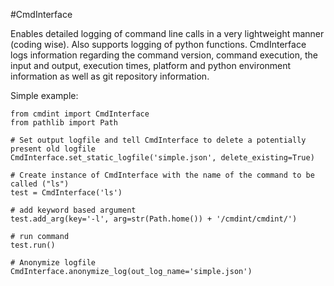 #CmdInterface

Enables detailed logging of command line calls in a very lightweight manner (coding wise). Also supports logging of
    python functions. CmdInterface logs information regarding the command version, command execution, the input and
    output, execution times, platform and python environment information as well as git repository information.

Simple example:
```
from cmdint import CmdInterface
from pathlib import Path

# Set output logfile and tell CmdInterface to delete a potentially present old logfile
CmdInterface.set_static_logfile('simple.json', delete_existing=True)

# Create instance of CmdInterface with the name of the command to be called ("ls")
test = CmdInterface('ls')

# add keyword based argument
test.add_arg(key='-l', arg=str(Path.home()) + '/cmdint/cmdint/')

# run command
test.run()

# Anonymize logfile
CmdInterface.anonymize_log(out_log_name='simple.json')
```
